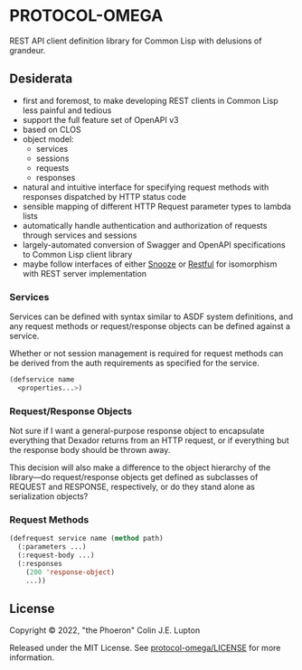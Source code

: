 # PROTOCOL-OMEGA

REST API client definition library for Common Lisp with delusions of grandeur.

## Desiderata

- first and foremost, to make developing REST clients in Common Lisp less
  painful and tedious
- support the full feature set of OpenAPI v3
- based on CLOS
- object model:
    - services
    - sessions
    - requests
    - responses
- natural and intuitive interface for specifying request methods with responses
  dispatched by HTTP status code
- sensible mapping of different HTTP Request parameter types to lambda lists
- automatically handle authentication and authorization of requests through
  services and sessions
- largely-automated conversion of Swagger and OpenAPI specifications to Common
  Lisp client library
- maybe follow interfaces of either [Snooze][] or [Restful][] for isomorphism
  with REST server implementation

[Snooze]: https://github.com/capitaomorte/snooze
[Restful]: https://github.com/Ralt/restful

### Services

Services can be defined with syntax similar to ASDF system definitions, and any
request methods or request/response objects can be defined against a service.

Whether or not session management is required for request methods can be derived
from the auth requirements as specified for the service.

```lisp
(defservice name
  <properties...>)
```

### Request/Response Objects

Not sure if I want a general-purpose response object to encapsulate everything
that Dexador returns from an HTTP request, or if everything but the response
body should be thrown away.

This decision will also make a difference to the object hierarchy of the
library&mdash;do request/response objects get defined as subclasses of REQUEST
and RESPONSE, respectively, or do they stand alone as serialization objects?

### Request Methods

```lisp
(defrequest service name (method path)
  (:parameters ...)
  (:request-body ...)
  (:responses
    (200 'response-object)
    ...))
```

## License

Copyright &copy; 2022, "the Phoeron" Colin J.E. Lupton

Released under the MIT License. See [protocol-omega/LICENSE](./LICENSE) for more
information.

